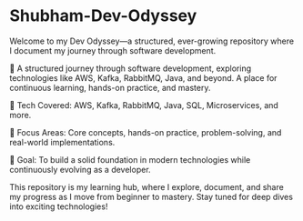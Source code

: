 # Shubham-Dev-Odyssey
Welcome to my Dev Odyssey—a structured, ever-growing repository where I document my journey through software development.

🚀 A structured journey through software development, exploring technologies like AWS, Kafka, RabbitMQ, Java, and beyond. A place for continuous learning, hands-on practice, and mastery.

🔹 Tech Covered: AWS, Kafka, RabbitMQ, Java, SQL, Microservices, and more.

🔹 Focus Areas: Core concepts, hands-on practice, problem-solving, and real-world implementations.

🔹 Goal: To build a solid foundation in modern technologies while continuously evolving as a developer.

This repository is my learning hub, where I explore, document, and share my progress as I move from beginner to mastery. Stay tuned for deep dives into exciting technologies!
